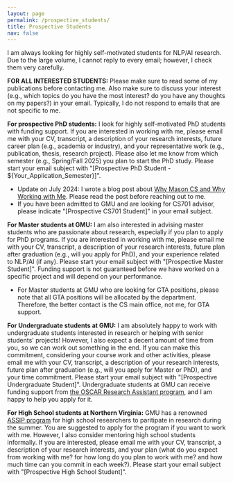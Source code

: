 ```yaml
---
layout: page
permalink: /prospective_students/
title: Prospective Students
nav: false
---
```


I am always looking for highly self-motivated students for NLP/AI research. Due to the large volume, I cannot reply to every email; however, I check them very carefully.

**FOR ALL INTERESTED STUDENTS:** Please make sure to read some of my publications before contacting me. Also make sure to discuss your interest (e.g., which topics do you have the most interest? do you have any thoughts on my papers?) in your email. Typically, I do not respond to emails that are not specific to me.

**For prospective PhD students:** I look for highly self-motivated PhD students with funding support. If you are interested in working with me, please email me with your CV, transcript, a description of your research interests, future career plan (e.g., academia or industry), and your representative work (e.g., publication, thesis, research project). Please also let me know from which semester (e.g., Spring/Fall 2025) you plan to start the PhD study. Please start your email subject with "[Prospective PhD Student - ${Your_Application_Semester}]". 
- Update on July 2024: I wrote a blog post about <a href="../why-mason-and-my-group">Why Mason CS and Why Working with Me</a>. Please read the post before reaching out to me.
- If you have been admitted to GMU and are looking for CS701 advisor, please indicate "[Prospective CS701 Student]" in your email subject.

**For Master students at GMU:** I am also interested in advising master students who are passionate about research, especially if you plan to apply for PhD programs. If you are interested in working with me, please email me with your CV, transcript, a description of your research interests, future plan after graduation (e.g., will you apply for PhD), and your experience related to NLP/AI (if any). Please start your email subject with "[Prospective Master Student]". Funding support is not guaranteed before we have worked on a specific project and will depend on your performance. 
- For Master students at GMU who are looking for GTA positions, please note that all GTA positions will be allocated by the department. Therefore, the better contact is the CS main office, not me, for GTA support.

**For Undergraduate students at GMU:** I am absolutely happy to work with undergraduate students interested in research or helping with senior students' projects! However, I also expect a decent amount of time from you, so we can work out something in the end. If you can make this commitment, considering your course work and other activities, please email me with your CV, transcript, a description of your research interests, future plan after graduation (e.g., will you apply for Master or PhD), and your time commitment. Please start your email subject with "[Prospective Undergraduate Student]". Undergraduate students at GMU can receive funding support from <a href="https://oscar.gmu.edu/students/research-assistantships/">the OSCAR Research Assistant program</a>, and I am happy to help you apply for it.

**For High School students at Northern Virginia:** GMU has a renowned <a href="https://science.gmu.edu/assip">ASSIP program</a> for high school researchers to paritipate in research during the summer. You are suggested to apply for the program if you want to work with me. However, I also consider mentoring high school students informally. If you are interested, please email me with your CV, transcript, a description of your research interests, and your plan (what do you expect from working with me? for how long do you plan to work with me? and how much time can you commit in each week?). Please start your email subject with "[Prospective High School Student]".
